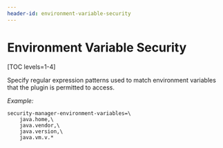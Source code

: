 ```yaml
---
header-id: environment-variable-security
---
```


# Environment Variable Security

[TOC levels=1-4]

Specify regular expression patterns used to match environment variables
that the plugin is permitted to access. 

*Example:*

    security-manager-environment-variables=\
        java.home,\
        java.vendor,\
        java.version,\
        java.vm.v.*
